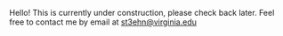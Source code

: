 
Hello! This is currently under construction, please check back later. Feel free to contact me by email at st3ehn@virginia.edu
